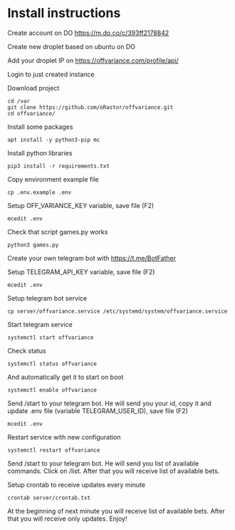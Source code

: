 # Install instructions

Create account on DO https://m.do.co/c/393ff2178842

Create new droplet based on ubuntu on DO

Add your droplet IP on https://offvariance.com/profile/api/

Login to just created instance

Download project
```
cd /var
git clone https://github.com/oRastor/offvariance.git
cd offvariance/ 
```

Install some packages
```
apt install -y python3-pip mc
```

Install python libraries
```
pip3 install -r requirements.txt
```

Copy environment example file 
```
cp .env.example .env
```

Setup OFF_VARIANCE_KEY variable, save file (F2)
```
mcedit .env
```

Check that script games.py works 

```
python3 games.py
```

Create your own telegram bot with https://t.me/BotFather

Setup TELEGRAM_API_KEY variable, save file (F2)
```
mcedit .env
```

Setup telegram bot service
```
cp server/offvariance.service /etc/systemd/system/offvariance.service
```

Start telegram service
```
systemctl start offvariance
```

Check status
```
systemctl status offvariance
```

And automatically get it to start on boot
```
systemctl enable offvariance
```

Send /start to your telegram bot. He will send you your id, copy it and update .env file (variable TELEGRAM_USER_ID), save file (F2)
```
mcedit .env
```

Restart service with new configuration
```
systemctl restart offvariance
```

Send /start to your telegram bot. He will send you list of available commands. Click on /list. After that you will receive list of available bets.

Setup crontab to receive updates every minute
```
crontab server/crontab.txt
```

At the beginning of next minute you will receive list of available bets. After that you will receive only updates. Enjoy!